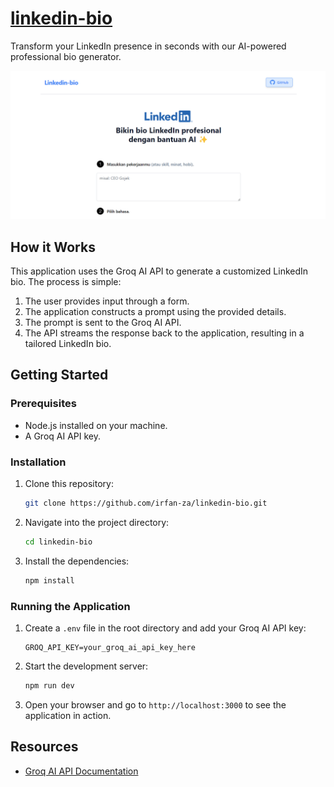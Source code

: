 # [linkedin-bio](https://bikin-linkedin-bio.vercel.app)

Transform your LinkedIn presence in seconds with our AI-powered professional bio generator.

[![Linkedin Bio Generator](./public/thumbnail.png)](https://bikin-linkedin-bio.vercel.app)

## How it Works

This application uses the Groq AI API to generate a customized LinkedIn bio. The process is simple:

1. The user provides input through a form.
2. The application constructs a prompt using the provided details.
3. The prompt is sent to the Groq AI API.
4. The API streams the response back to the application, resulting in a tailored LinkedIn bio.

## Getting Started

### Prerequisites

- Node.js installed on your machine.
- A Groq AI API key.

### Installation

1. Clone this repository:
   ```bash
   git clone https://github.com/irfan-za/linkedin-bio.git
   ```
2. Navigate into the project directory:
   ```bash
   cd linkedin-bio
   ```
3. Install the dependencies:
   ```bash
   npm install
   ```

### Running the Application

1. Create a `.env` file in the root directory and add your Groq AI API key:
   ```plaintext
   GROQ_API_KEY=your_groq_ai_api_key_here
   ```
2. Start the development server:
   ```bash
   npm run dev
   ```
3. Open your browser and go to `http://localhost:3000` to see the application in action.

## Resources

- [Groq AI API Documentation](https://groq.com/)
